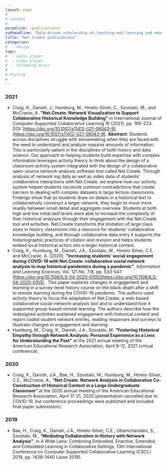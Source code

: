 ```yaml
---
layout: page
#
# Content
#
permalink: /publications/
subheadline: "Data-driven scholarship-of-teaching-and-learning and educational research"
title: "Net.Create publications"
categories:
#  - design
tags:
#  - audio player
#  - video player
#  - streaming music
#
# Styling
#
---
```


### 2021

-  Craig, K., Danish, J., Humburg, M., Hmelo-Silver, C., Szostalo, M., and McCranie, A. **"Net.Create: Network Visualization to Support Collaborative Historical Knowledge Building"** in International Journal of Computer-Supported Collaborative Learning 16 (2021), pp. 185–223. DOI: [https://doi.org/10.1007/s11412-021-09343-9](https://doi.org/10.1007/s11412-021-09343-9). ***Abstract:*** Students across disciplines struggle with sensemaking when they are faced with the need to understand and analyze massive amounts of information. This is particularly salient in the disciplines of both history and data science. Our approach to helping students build expertise with complex information leverages activity theory to think about the design of a classroom activity system integrated with the design of a collaborative open-source network-analysis software tool called Net.Create. Through analysis of network log data as well as video data of students’ collaborative interactions with Net.Create, we explore how our activity system helped students reconcile common contradictions that create barriers to dealing with complex datasets in large lecture classrooms. Findings show that as students draw on details in a historical text to collaboratively construct a larger network, they begin to move more readily between small detail and aggregate overview. Students at both high and low initial skill levels were able to increase the complexity of their historical analyses through their engagement with the Net.Create tool and activities. Net.Create transforms the limitation of large class sizes in history classrooms into a resource for students’ collaborative knowledge building, and through collaborative data entry it supports the historiographic practices of citation and revision and helps students embed local historical actors into a larger historical context.
- Craig, K., Humburg, M., Danish, J.A., Szostalo, M., Hmelo-Silver, C.E. and McCranie, A. (2020), **"Increasing students’ social engagement during COVID-19 with Net.Create: collaborative social network analysis to map historical pandemics during a pandemic"**, *Information and Learning Sciences*, Vol. 121 No. 7/8, pp. 533-547. [https://doi.org/10.1108/ILS-04-2020-0105](https://doi.org/10.1108/ILS-04-2020-0105) . This paper explores changes in engagement and learning in a survey-level history course on the black death after a shift to remote learning during the COVID-19 pandemic. The authors used activity theory to focus the adaptation of Net.Create, a web-based collaborative social-network-analysis tool and to understand how it supported group-based remote learning. The authors describe how the redesigned activities sustained engagement with historical content and report coded student network entries, reading responses and surveys to illustrate changes in engagement and learning.
- Humburg, M., Craig, K., Danish, J.A., Szostalo, M. **“Fostering Historical Empathy through Network Analysis: Personal Experience as a Lens for Understanding the Past”** at the 2021 annual meeting of the American Educational Research Association, April 8-12, 2021 (virtual conference).

### 2020

- Craig, K., Danish, J.A., Bae, H., Szostalo, M., Humburg, M., Hmelo-Silver, C.E., McCranie, A., **“Net.Create: Network Analysis in Collaborative Co-Construction of Historical Context in a Large Undergraduate Classroom”** at the 2020 annual meeting of the American Educational Research Association, April 17-21, 2020 (presentation cancelled due to COVID-19, but conference proceedings were published and included final paper submission).

### 2019

- Bae, H., Craig, K., Danish, J.A., Hmelo-Silver, C.E., Uttamchandani, S., Szostalo, M., **“Mediating Collaboration in History with Network Analysis”**, in A Wide Lens: Combining Embodied, Enactive, Extended, and Embedded Learning in Collaborative Settings, 13th International Conference on Computer Supported Collaborative Learning (CSCL) 2019, pp. 1438-1440 (June 2019).